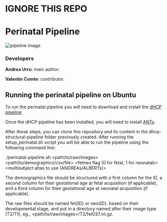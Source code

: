 # IGNORE THIS REPO

# Perinatal Pipeline 

![pipeline image](perinatal_pipeline.png)

### Developers

**Andrea Urru**: main author.

**Valentin Comte**: contributor.

## Running the perinatal pipeline on Ubuntu

To run the perinatal pipeline you will need to download and install the [dHCP pipeline](https://github.com/BioMedIA/dhcp-structural-pipeline). 

Once the dHCP pipeline has been installed, you will need to install [ANTs](http://stnava.github.io/ANTs/).

After these steps, you can clone this repository and its content in the dhcp-structural-pipeline folder previously created. After running the setup_perinatal.sh script you will be able to run the pipeline using the following command line:

./perinatal-pipeline.sh <path/to/raw/images> <path/to/demographics/csv/file> <fetneo flag (0 for fetal, 1 for neonatal)> <multisubject altas to use (ANDREAs/ALBERTs)>

The demorgraphics file should be structured with a first column for the ID, a second column for their gestational age at fetal acquisition (if applicable), and a third column for their gestational age at neonatal acquisition (if applicable).

The raw files should be named fet{ID} or neo{ID}. based on their developmental stage, and put in a directory named after their image type (T2/T1), eg., <path/to/raw/images>/T2/fet037.nii.gz.
